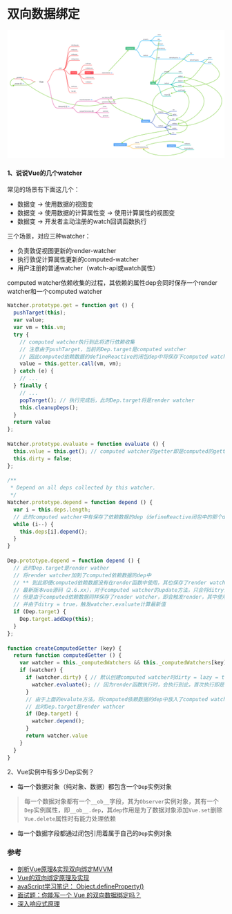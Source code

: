 # 双向数据绑定

![Vue-defineReactive](/Image/Vue-defineReactive-1.png)

#### 1、说说Vue的几个watcher

常见的场景有下面这几个：

* 数据变 → 使用数据的视图变
* 数据变 → 使用数据的计算属性变 → 使用计算属性的视图变
* 数据变 → 开发者主动注册的watch回调函数执行

三个场景，对应三种watcher：

* 负责敦促视图更新的render-watcher
* 执行敦促计算属性更新的computed-watcher
* 用户注册的普通watcher（watch-api或watch属性）

computed watcher依赖收集的过程，其依赖的属性dep会同时保存一个render watcher和一个computed watcher

```javascript
Watcher.prototype.get = function get () {
  pushTarget(this);
  var value;
  var vm = this.vm;
  try {
    // computed watcher执行到此将进行依赖收集
    // 注意由于pushTarget，当前的Dep.target是computed watcher
    // 因此computed依赖数据的defineReactive的闭包dep中将保存下computed watcher
    value = this.getter.call(vm, vm);
  } catch (e) {
    // ...
  } finally {
    // ...
    popTarget(); // 执行完成后，此时Dep.target将是render watcher
    this.cleanupDeps();
  }
  return value
};

Watcher.prototype.evaluate = function evaluate () {
  this.value = this.get(); // computed watcher的getter即是computed的getter
  this.dirty = false;
};

/**
 * Depend on all deps collected by this watcher.
 */
Watcher.prototype.depend = function depend () {
  var i = this.deps.length;
  // 此时computed watcher中有保存了依赖数据的dep（defineReactive闭包中的那个dep）
  while (i--) {
    this.deps[i].depend();
  }
}

Dep.prototype.depend = function depend () {
  // 此时Dep.target是render wather
  // 将render watcher加到了computed依赖数据的dep中
  // ** 到此即便computed依赖数据没有在render函数中使用，其也保存了render watcher和computed watcher
  // 最新版本vue源码（2.6.xx），对于computed watcher的update方法，只会将ditry设置为true
  // 但是由于computed依赖数据同样保存了render watcher，即会触发render，其中使用了computed数据，将导致computedGetter被触发
  // 并由于ditry = true，触发watcher.evaluate计算最新值
  if (Dep.target) {
    Dep.target.addDep(this);
  }
};

function createComputedGetter (key) {
  return function computedGetter () {
    var watcher = this._computedWatchers && this._computedWatchers[key];
    if (watcher) {
      if (watcher.dirty) { // 默认创建computed watcher时dirty = lazy = true
        watcher.evaluate(); // 因为render函数执行时，会执行到此，首次执行即是计算最新值，也将进行对依赖收集
      }
      // 由于上面的evalute方法，将computed依赖数据的dep中放入了computed watcher，后续依赖数据更新机会触发computed watcher的update方法
      // 此时Dep.target是render wathcer
      if (Dep.target) {
        watcher.depend();
      }
      return watcher.value
    }
  }
}
```

2、Vue实例中有多少Dep实例？

* 每一个数据对象（纯对象、数据）都包含一个`Dep`实例对象
> 每一个数据对象都有一个`__ob__`字段，其为`Observer`实例对象，其有一个`Dep`实例属性，即`__ob__.dep`，其`dep`作用是为了数据对象添加`Vue.set`删除`Vue.delete`属性时有能力处理依赖
* 每一个数据字段都通过闭包引用着属于自己的`Dep`实例对象

### 参考

* [剖析Vue原理&实现双向绑定MVVM](https://segmentfault.com/a/1190000006599500)
* [Vue的双向绑定原理及实现](https://www.w3cplus.com/vue/vue-two-way-binding.html)
* [avaScript学习笔记： Object.defineProperty()](https://www.w3cplus.com/javascript/object-defineproperty.html)
* [面试题：你能写一个 Vue 的双向数据绑定吗？](https://mp.weixin.qq.com/s/CYAo5R_3sOpL2qhHBh8KPQ)
* [深入响应式原理](https://ustbhuangyi.github.io/vue-analysis/v2/reactive/)